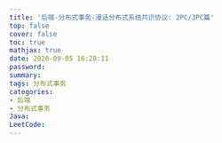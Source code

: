 ```yaml
---
title: '后端-分布式事务-漫话分布式系统共识协议: 2PC/3PC篇'
top: false
cover: false
toc: true
mathjax: true
date: 2020-09-05 16:28:11
password:
summary:
tags: 分布式事务
categories:
- 后端
- 分布式事务
Java:
LeetCode:
---
```

